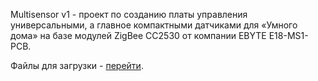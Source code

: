 Multisensor v1 - проект по созданию платы управления универсальными, а главное компактными датчиками для «Умного дома» на базе модулей ZigBee CC2530 от компании EBYTE E18-MS1-PCB.

Файлы для загрузки - <a href="https://github.com/rozenrod/multisensor_v1/releases/">перейти</a>.

